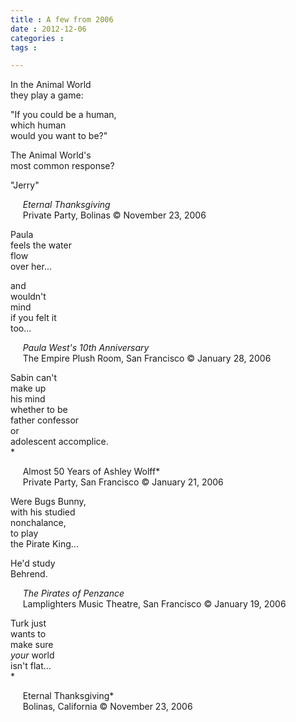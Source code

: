 ```yaml
---
title : A few from 2006
date : 2012-12-06
categories : 
tags : 

---
```

  
  
In the Animal World  
they play a game:  
  
"If you could be a human,  
which human  
would you want to be?"  
  
The Animal World's   
most common response?  
  
"Jerry"  
  
  
     *Eternal Thanksgiving*  
     Private Party, Bolinas © November 23, 2006  
  
  
  
Paula  
feels the water  
flow  
over her...  
  
and   
wouldn't   
mind  
if you felt it  
too...  
  
  
     *Paula West's 10th Anniversary*  
     The Empire Plush Room, San Francisco © January 28, 2006  
  
  
  
Sabin can't  
make up  
his mind  
whether to be  
father confessor  
or   
adolescent accomplice.  
*  
  
     Almost 50 Years of Ashley Wolff*  
     Private Party, San Francisco © January 21, 2006  
  
  
  
Were Bugs Bunny,  
with his studied  
nonchalance,  
to play  
the Pirate King...  
  
He'd study  
Behrend.  
  
  
     *The Pirates of Penzance*  
     Lamplighters Music Theatre, San Francisco © January 19, 2006  
  
  
  
Turk just  
wants to  
make sure  
*your* world  
isn't flat...  
*  
  
     Eternal Thanksgiving*  
     Bolinas, California © November 23, 2006